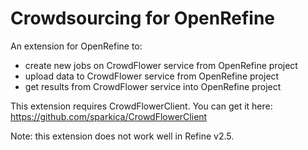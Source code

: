 # Crowdsourcing for OpenRefine

An extension for OpenRefine to:
* create new jobs on CrowdFlower service from OpenRefine project
* upload data to CrowdFlower service from OpenRefine project
* get results from CrowdFlower service into OpenRefine project

This extension requires CrowdFlowerClient. You can get it here: https://github.com/sparkica/CrowdFlowerClient

Note: this extension does not work well in Refine v2.5.

